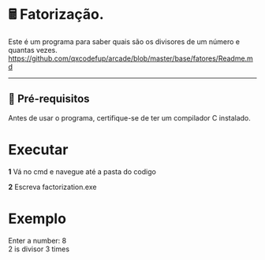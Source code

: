 # 🖩 Fatorização.

Este é um programa para saber quais são os divisores de um número e quantas vezes.
https://github.com/qxcodefup/arcade/blob/master/base/fatores/Readme.md

---

## 🔧 **Pré-requisitos**

Antes de usar o programa, certifique-se de ter um compilador C instalado.

# **Executar**

**1** Vá no cmd e navegue até a pasta do codigo

**2** Escreva factorization.exe

# **Exemplo**

Enter a number: 8  
2 is divisor 3 times
